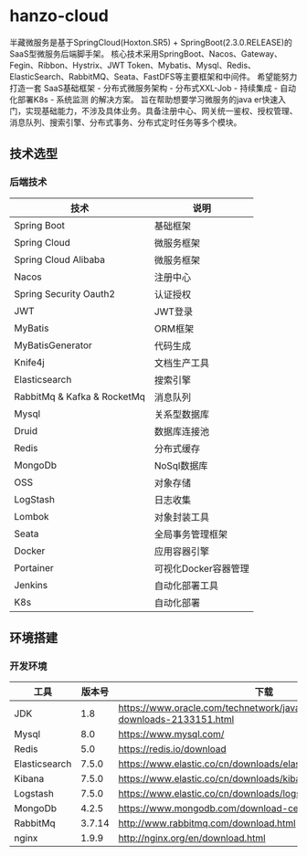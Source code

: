 # hanzo-cloud
半藏微服务是基于SpringCloud(Hoxton.SR5) + SpringBoot(2.3.0.RELEASE)的 SaaS型微服务后端脚手架。
核心技术采用SpringBoot、Nacos、Gateway、Fegin、Ribbon、Hystrix、JWT Token、Mybatis、Mysql、Redis、ElasticSearch、RabbitMQ、Seata、FastDFS等主要框架和中间件。
希望能努力打造一套 SaaS基础框架 - 分布式微服务架构 - 分布式XXL-Job - 持续集成 - 自动化部署K8s - 系统监测 的解决方案。 
旨在帮助想要学习微服务的java er快速入门，实现基础能力，不涉及具体业务。具备注册中心、网关统一鉴权、授权管理、消息队列、搜索引擎、分布式事务、分布式定时任务等多个模块。
## 技术选型
### 后端技术
| 技术                           | 说明               | 
| ------------------------------|--------------------| 
| Spring Boot                   | 基础框架            |
| Spring Cloud                  | 微服务框架           | 
| Spring Cloud Alibaba          | 微服务框架           |
| Nacos                         | 注册中心             |
| Spring Security Oauth2        | 认证授权             |
| JWT                           | JWT登录             |
| MyBatis                       | ORM框架             |
| MyBatisGenerator              | 代码生成             |
| Knife4j                       | 文档生产工具          |
| Elasticsearch                 | 搜索引擎             |
| RabbitMq & Kafka & RocketMq   | 消息队列             |
| Mysql                         | 关系型数据库          |
| Druid                         | 数据库连接池          |
| Redis                         | 分布式缓存            |
| MongoDb                       | NoSql数据库          |
| OSS                           | 对象存储             |
| LogStash                      | 日志收集             |
| Lombok                        | 对象封装工具          |
| Seata                         | 全局事务管理框架      |**暂时不会**
| Docker                        | 应用容器引擎          |**暂时不会**
| Portainer                     | 可视化Docker容器管理  |**暂时不会**
| Jenkins                       | 自动化部署工具        |**暂时不会**
| K8s                           | 自动化部署           |**暂时不会**

## 环境搭建

### 开发环境

| 工具          | 版本号 | 下载                                                         |
| ------------- | ------ | ------------------------------------------------------------ |
| JDK           | 1.8    | https://www.oracle.com/technetwork/java/javase/downloads/jdk8-downloads-2133151.html |
| Mysql         | 8.0    | https://www.mysql.com/                                       |
| Redis         | 5.0    | https://redis.io/download                                    |
| Elasticsearch | 7.5.0  | https://www.elastic.co/cn/downloads/elasticsearch            |
| Kibana        | 7.5.0  | https://www.elastic.co/cn/downloads/kibana                   |
| Logstash      | 7.5.0  | https://www.elastic.co/cn/downloads/logstash                 |
| MongoDb       | 4.2.5  | https://www.mongodb.com/download-center                      |
| RabbitMq      | 3.7.14 | http://www.rabbitmq.com/download.html                        |
| nginx         | 1.9.9  | http://nginx.org/en/download.html                            |

